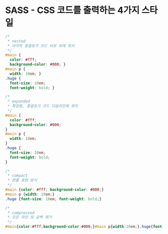 # SASS - CSS 코드를 출력하는 4가지 스타일```css/* * nested * 마지막 중괄호가 코드 바로 뒤에 위치 */#main {  color: #fff;  background-color: #000; }#main p {  width: 10em; }.huge {  font-size: 10em;  font-weight: bold; }/* * expanded * 확장형, 중괄호가 코드 다음라인에 위치 */#main {  color: #fff;  background-color: #000;}#main p {  width: 10em;}.huge {  font-size: 10em;  font-weight: bold;}/* * compact * 한줄 표현 방식 */#main {color: #fff; background-color: #000;}#main p {width: 10em;}.huge {font-size: 10em; font-weight: bold;}/* * compressed * 모든 라인 및 공백 제거 */#main{color:#fff;background-color:#000;}#main p{width:10em;}.huge{font-size:10em;font-weight:bold;}```